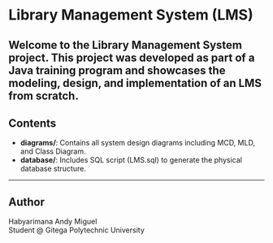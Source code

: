 # Library Management System (LMS)

Welcome to the Library Management System project. This project was developed as part of a Java training program and showcases the modeling, design, and implementation of an LMS from scratch.
---
## Contents
- **diagrams/**: Contains all system design diagrams including MCD, MLD, and Class Diagram.
- **database/**: Includes SQL script (LMS.sql) to generate the physical database structure.
---
## Author

Habyarimana Andy Miguel  
Student @ Gitega Polytechnic University

